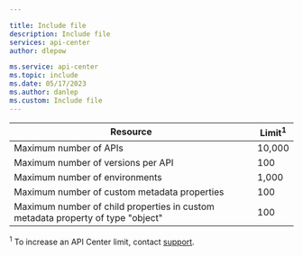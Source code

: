 ```yaml
---

title: Include file
description: Include file
services: api-center
author: dlepow

ms.service: api-center
ms.topic: include
ms.date: 05/17/2023
ms.author: danlep
ms.custom: Include file
---
```


| Resource | Limit<sup>1</sup> |
| ---------------------------------------------------------------------- | -------------------------- |
| Maximum number of APIs | 10,000 |
| Maximum number of versions per API | 100 |
| Maximum number of environments | 1,000 |
| Maximum number of custom metadata properties | 100 |
| Maximum number of child properties in custom metadata property of type "object" | 100 |

<sup>1</sup> To increase an API Center limit, contact [support](https://azure.microsoft.com/support/options/).<br/>